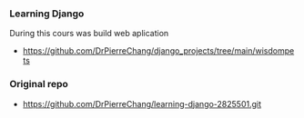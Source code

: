 ### Learning Django
During this cours was build web aplication
- https://github.com/DrPierreChang/django_projects/tree/main/wisdompets

### Original repo
- https://github.com/DrPierreChang/learning-django-2825501.git
